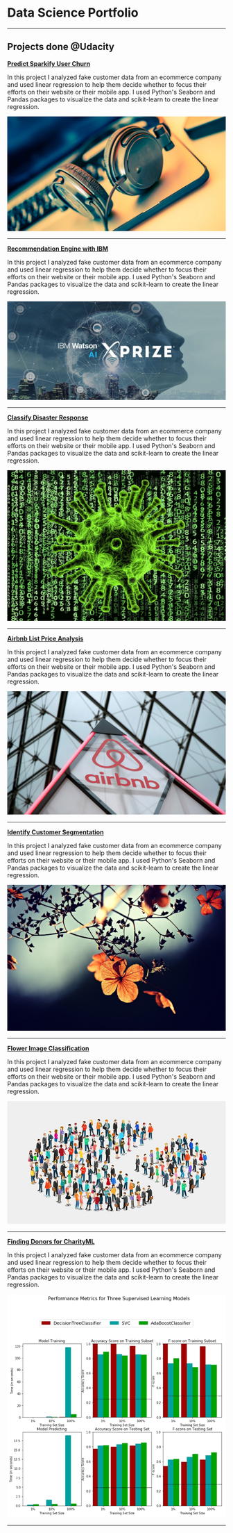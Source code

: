 # Data Science Portfolio

---

## Projects done @Udacity

**[Predict Sparkify User Churn](https://github.com/ustcdj/Sparkify_Churn_Analysis)**

In this project I analyzed fake customer data from an ecommerce company and used linear regression to help them decide whether to focus their efforts on their website or their mobile app.  I used Python's Seaborn and Pandas packages to visualize the data and scikit-learn to create the linear regression.

<img src="images/07-title.jpg?raw=true"/>

---
**[Recommendation Engine with IBM](https://github.com/ustcdj/Recommendation_Engine_with_IBM)**

In this project I analyzed fake customer data from an ecommerce company and used linear regression to help them decide whether to focus their efforts on their website or their mobile app.  I used Python's Seaborn and Pandas packages to visualize the data and scikit-learn to create the linear regression.

<img src="images/06-title.jpg?raw=true"/>

---
**[Classify Disaster Response](https://github.com/ustcdj/Disaster_Response)**

In this project I analyzed fake customer data from an ecommerce company and used linear regression to help them decide whether to focus their efforts on their website or their mobile app.  I used Python's Seaborn and Pandas packages to visualize the data and scikit-learn to create the linear regression.

<img src="images/05-title.jpg?raw=true"/>

---
**[Airbnb List Price Analysis](https://github.com/ustcdj/Airbnb_Pricing)**

In this project I analyzed fake customer data from an ecommerce company and used linear regression to help them decide whether to focus their efforts on their website or their mobile app.  I used Python's Seaborn and Pandas packages to visualize the data and scikit-learn to create the linear regression.

<img src="images/04-title.jpg?raw=true"/>

---
**[Identify Customer Segmentation](https://github.com/ustcdj/Identify_Customer_Segmentation)**

In this project I analyzed fake customer data from an ecommerce company and used linear regression to help them decide whether to focus their efforts on their website or their mobile app.  I used Python's Seaborn and Pandas packages to visualize the data and scikit-learn to create the linear regression.

<img src="images/03-title.jpg?raw=true"/>

---
**[Flower Image Classification](https://github.com/ustcdj/Image_Classification)**

In this project I analyzed fake customer data from an ecommerce company and used linear regression to help them decide whether to focus their efforts on their website or their mobile app.  I used Python's Seaborn and Pandas packages to visualize the data and scikit-learn to create the linear regression.

<img src="images/02-title.jpeg?raw=true"/>

---
**[Finding Donors for CharityML](https://github.com/ustcdj/Finding_Donors)**

In this project I analyzed fake customer data from an ecommerce company and used linear regression to help them decide whether to focus their efforts on their website or their mobile app.  I used Python's Seaborn and Pandas packages to visualize the data and scikit-learn to create the linear regression.

<img src="images/01-title.jpg?raw=true"/>



---
